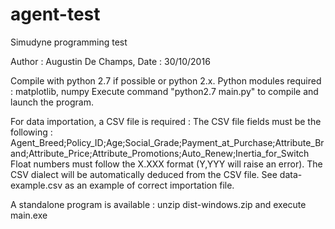 # agent-test
Simudyne programming test

Author : Augustin De Champs, Date : 30/10/2016

Compile with python 2.7 if possible or python 2.x.
Python modules required : matplotlib, numpy
Execute command "python2.7 main.py" to compile and launch the program.

For data importation, a CSV file is required :
The CSV file fields must be the following : 
Agent_Breed;Policy_ID;Age;Social_Grade;Payment_at_Purchase;Attribute_Brand;Attribute_Price;Attribute_Promotions;Auto_Renew;Inertia_for_Switch
Float numbers must follow the X.XXX format (Y,YYY will raise an error).
The CSV dialect will be automatically deduced from the CSV file.
See data-example.csv as an example of correct importation file. 

A standalone program is available : unzip dist-windows.zip and execute main.exe

